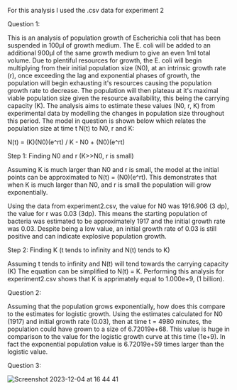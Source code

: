 For this analysis I used the .csv data for experiment 2

Question 1: 

This is an analysis of population growth of Escherichia coli that has been suspended in 100μl of growth medium. The E. coli will be added to an additional 900μl of the same growth medium to give an even 1ml total volume. Due to plentiful resources for growth, the E. coli will begin multiplying from their initial population size (N0), at an intrinsic growth rate (r), once exceeding the lag and exponential phases of growth, the population will begin exhausting it's resources causing the population growth rate to decrease. The population will then plateau at it's maximal viable population size given the resource availability, this being the carrying capacity (K). The analysis aims to estimate these values (N0, r, K) from experimental data by modelling the changes in population size throughout this period. The model in question is shown below which relates the population size at time t N(t) to N0, r and K:



N(t) = (K)(N0)(e^rt) / K - N0 + (N0)(e^rt)



Step 1: Finding N0 and r (K>>N0, r is small)

Assuming K is much larger than N0 and r is small, the model at the initial points can be approximated to N(t) = (N0)(e^rt). This demonstrates that when K is much larger than N0, and r is small the population will grow exponentially.

Using the data from experiment2.csv, the value for N0 was 1916.906 (3 dp), the value for r was 0.03 (3dp). This means the starting population of bacteria was estimated to be approximately 1917 and the initial growth rate was 0.03. Despite being a low value, an initial growth rate of 0.03 is still positive and can indicate explosive population growth. 

Step 2: Finding K (t tends to infinity and N(t) tends to K)

Assuming t tends to infinity and N(t) will tend towards the carrying capacity (K) The equation can be simplified to N(t) = K. Performing this analysis for experiment2.csv shows that K is apprimately equal to 1.000e+9, (1 billion).

Question 2:

Assuming that the population grows exponentially, how does this compare to the estimates for logistic growth. Using the estimates calculated for N0 (1917) and initial growth rate (0.03), then at time t = 4980 minutes, the population could have grown to a size of 6.72019e+68. This value is huge in comparison to the value for the logistic growth curve at this time (1e+9). In fact the exponential population value is  6.72019e+59 times larger than the logistic value.

Question 3:

![Screenshot 2023-12-04 at 16 44 41](https://github.com/user39201/logistic_growth/assets/150145166/3501801a-5b88-48ba-b9e4-67cee007edfd)
